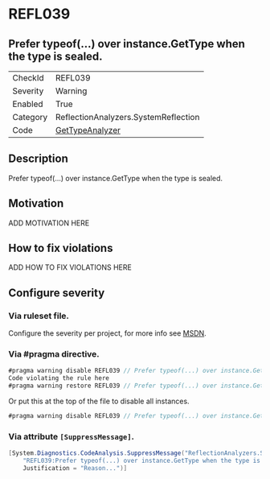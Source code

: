# REFL039
## Prefer typeof(...) over instance.GetType when the type is sealed.

<!-- start generated table -->
<table>
  <tr>
    <td>CheckId</td>
    <td>REFL039</td>
  </tr>
  <tr>
    <td>Severity</td>
    <td>Warning</td>
  </tr>
  <tr>
    <td>Enabled</td>
    <td>True</td>
  </tr>
  <tr>
    <td>Category</td>
    <td>ReflectionAnalyzers.SystemReflection</td>
  </tr>
  <tr>
    <td>Code</td>
    <td><a href="https://github.com/DotNetAnalyzers/ReflectionAnalyzers/blob/master/ReflectionAnalyzers/NodeAnalzers/GetTypeAnalyzer.cs">GetTypeAnalyzer</a></td>
  </tr>
</table>
<!-- end generated table -->

## Description

Prefer typeof(...) over instance.GetType when the type is sealed.

## Motivation

ADD MOTIVATION HERE

## How to fix violations

ADD HOW TO FIX VIOLATIONS HERE

<!-- start generated config severity -->
## Configure severity

### Via ruleset file.

Configure the severity per project, for more info see [MSDN](https://msdn.microsoft.com/en-us/library/dd264949.aspx).

### Via #pragma directive.
```C#
#pragma warning disable REFL039 // Prefer typeof(...) over instance.GetType when the type is sealed.
Code violating the rule here
#pragma warning restore REFL039 // Prefer typeof(...) over instance.GetType when the type is sealed.
```

Or put this at the top of the file to disable all instances.
```C#
#pragma warning disable REFL039 // Prefer typeof(...) over instance.GetType when the type is sealed.
```

### Via attribute `[SuppressMessage]`.

```C#
[System.Diagnostics.CodeAnalysis.SuppressMessage("ReflectionAnalyzers.SystemReflection", 
    "REFL039:Prefer typeof(...) over instance.GetType when the type is sealed.", 
    Justification = "Reason...")]
```
<!-- end generated config severity -->